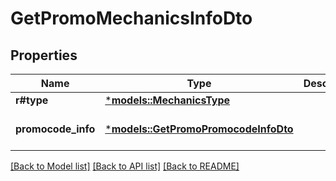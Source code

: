 # GetPromoMechanicsInfoDto

## Properties
Name | Type | Description | Notes
------------ | ------------- | ------------- | -------------
**r#type** | [***models::MechanicsType**](MechanicsType.md) |  | 
**promocode_info** | [***models::GetPromoPromocodeInfoDto**](GetPromoPromocodeInfoDTO.md) |  | [optional] [default to None]

[[Back to Model list]](../README.md#documentation-for-models) [[Back to API list]](../README.md#documentation-for-api-endpoints) [[Back to README]](../README.md)


